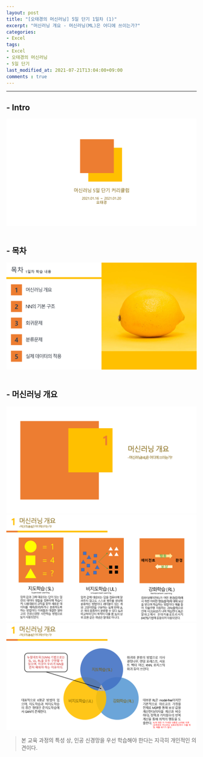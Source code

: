 ```yaml
---
layout: post
title: "[오태경의 머신러닝] 5일 단기 1일차 (1)"
excerpt: "머신러닝 개요 - 머신러닝(ML)은 어디에 쓰이는가?"
categories:
- Excel
tags:
- Excel
- 오태경의 머신러닝
- 5일 단기
last_modified_at: 2021-07-21T13:04:00+09:00
comments : true
---
```

<hr>

<h2>- Intro</h2>
<div style="text-align: center;">
    <img src="/assets/post-image/Excel-5일-단기-1/슬라이드1.PNG">
</div>
<br>

<h2>- 목차</h2>
<div style="text-align: center;">
    <img src="/assets/post-image/Excel-5일-단기-1/슬라이드3.PNG">
</div>
<br>

<h2>- 머신러닝 개요</h2>
<div style="text-align: center;">
    <img src="/assets/post-image/Excel-5일-단기-1/슬라이드4.PNG">
</div>
<div style="text-align: center;">
    <img src="/assets/post-image/Excel-5일-단기-1/슬라이드5.PNG">
</div>
<div style="text-align: center;">
    <img src="/assets/post-image/Excel-5일-단기-1/슬라이드6.PNG">
</div>

> 본 교육 과정의 특성 상, 인공 신경망을 우선 학습해야 한다는 지극히 개인적인 의견이다.

<br>